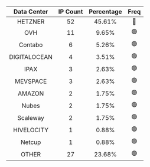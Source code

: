 | Data Center | IP Count | Percentage | Freq |
|:------------:|:--------:|:-----------:|:-----:|
| HETZNER | 52 | 45.61% | 🔴 |
| OVH | 11 | 9.65% | 🟢 |
| Contabo | 6 | 5.26% | 🟢 |
| DIGITALOCEAN | 4 | 3.51% | 🟢 |
| IPAX | 3 | 2.63% | 🟢 |
| MEVSPACE | 3 | 2.63% | 🟢 |
| AMAZON | 2 | 1.75% | 🟢 |
| Nubes | 2 | 1.75% | 🟢 |
| Scaleway | 2 | 1.75% | 🟢 |
| HIVELOCITY | 1 | 0.88% | 🟢 |
| Netcup | 1 | 0.88% | 🟢 |
| OTHER | 27 | 23.68% | 🟢 |